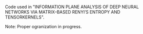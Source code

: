 #
Code used in "INFORMATION PLANE ANALYSIS OF DEEP NEURAL NETWORKS VIA MATRIX–BASED RENYI’S ENTROPY AND TENSORKERNELS".

Note: Proper ogranization in progress.
